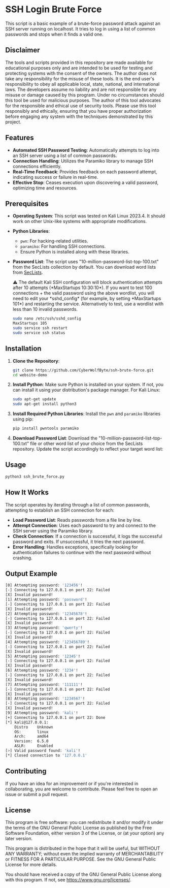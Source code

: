 # SSH Login Brute Force

This script is a basic example of a brute-force password attack against an SSH server running on localhost. It tries to log in using a list of common passwords and stops when it finds a valid one.

## Disclaimer

The tools and scripts provided in this repository are made available for educational purposes only and are intended to be used for testing and protecting systems with the consent of the owners. The author does not take any responsibility for the misuse of these tools. It is the end user's responsibility to obey all applicable local, state, national, and international laws. The developers assume no liability and are not responsible for any misuse or damage caused by this program. Under no circumstances should this tool be used for malicious purposes. The author of this tool advocates for the responsible and ethical use of security tools. Please use this tool responsibly and ethically, ensuring that you have proper authorization before engaging any system with the techniques demonstrated by this project.

## Features

- **Automated SSH Password Testing**: Automatically attempts to log into an SSH server using a list of common passwords.
- **Connection Handling**: Utilizes the Paramiko library to manage SSH connections efficiently.
- **Real-Time Feedback**: Provides feedback on each password attempt, indicating success or failure in real-time.
- **Effective Stop**: Ceases execution upon discovering a valid password, optimizing time and resources.

## Prerequisites

- **Operating System**: This script was tested on Kali Linux 2023.4. It should work on other Unix-like systems with appropriate modifications.
- **Python Libraries**:
    - `pwn`: For hacking-related utilities.
    - `paramiko`: For handling SSH connections.
    - Ensure Python is installed along with these libraries.
- **Password List**: The script uses "10-million-password-list-top-100.txt" from the SecLists collection by default. You can download word lists from [SecLists](https://github.com/danielmiessler/SecLists/tree/master/Passwords/Common-Credentials).
    
    <aside>
    ⚠️ The default Kali SSH configuration will block authentication attempts after 10 attempts (*MaxStartups 10:30:10*). If you want to test 100 connections + the valid password using the above wordlist, you will need to edit your *sshd_config* (for example, by setting *MaxStartups 101*) and restarting the service. Alternatively to test, use a wordlist with less than 10 invalid passwords.
    </aside>
    
    ```bash
    sudo nano /etc/ssh/sshd_config
    MaxStartups 105
    sudo service ssh restart
    sudo service ssh status
    ```
## Installation

1. **Clone the Repository**:
    
    ```bash
    git clone https://github.com/CyberWolfByte/ssh-brute-force.git
    cd website-demo
    ```
    
2. **Install Python**: Make sure Python is installed on your system. If not, you can install it using your distribution's package manager. For Kali Linux:
    
    ```bash
    sudo apt-get update
    sudo apt-get install python3
    ```
    
3. **Install Required Python Libraries**: Install the `pwn` and `paramiko` libraries using pip:
    
    ```bash
    pip install pwntools paramiko
    ```
    
4. **Download Password List**: Download the "10-million-password-list-top-100.txt" file or other word list of your choice from the SecLists repository. Update the script accordingly to reflect your target word list:
    
    [](https://github.com/danielmiessler/SecLists/tree/master/Passwords/Common-Credentials)
    

## Usage

```bash
python3 ssh_brute_force.py
```

## How It Works

The script operates by iterating through a list of common passwords, attempting to establish an SSH connection for each:

- **Load Password List**: Reads passwords from a file line by line.
- **Attempt Connection**: Uses each password to try and connect to the SSH server using the Paramiko library.
- **Check Connection**: If a connection is successful, it logs the successful password and exits. If unsuccessful, it tries the next password.
- **Error Handling**: Handles exceptions, specifically looking for authentication failures to continue with the next password without crashing.

## Output Example

```bash
[0] Attempting password: '123456'!
[-] Connecting to 127.0.0.1 on port 22: Failed
[X] Invalid password!
[1] Attempting password: 'password'!
[-] Connecting to 127.0.0.1 on port 22: Failed
[X] Invalid password!
[2] Attempting password: '12345678'!
[-] Connecting to 127.0.0.1 on port 22: Failed
[X] Invalid password!
[3] Attempting password: 'qwerty'!
[-] Connecting to 127.0.0.1 on port 22: Failed
[X] Invalid password!
[4] Attempting password: '123456789'!
[-] Connecting to 127.0.0.1 on port 22: Failed
[X] Invalid password!
[5] Attempting password: '12345'!
[-] Connecting to 127.0.0.1 on port 22: Failed
[X] Invalid password!
[6] Attempting password: '1234'!
[-] Connecting to 127.0.0.1 on port 22: Failed
[X] Invalid password!
[7] Attempting password: '111111'!
[-] Connecting to 127.0.0.1 on port 22: Failed
[X] Invalid password!
[8] Attempting password: '1234567'!
[-] Connecting to 127.0.0.1 on port 22: Failed
[X] Invalid password!
[9] Attempting password: 'kali'!
[+] Connecting to 127.0.0.1 on port 22: Done
[*] kali@127.0.0.1:
    Distro    Unknown 
    OS:       linux
    Arch:     amd64
    Version:  6.5.0
    ASLR:     Enabled
[>] Valid password found: 'kali'!
[*] Closed connection to '127.0.0.1'
```

## Contributing

If you have an idea for an improvement or if you're interested in collaborating, you are welcome to contribute. Please feel free to open an issue or submit a pull request.

## License

This program is free software: you can redistribute it and/or modify it under the terms of the GNU General Public License as published by the Free Software Foundation, either version 3 of the License, or (at your option) any later version.

This program is distributed in the hope that it will be useful, but WITHOUT ANY WARRANTY; without even the implied warranty of MERCHANTABILITY or FITNESS FOR A PARTICULAR PURPOSE. See the GNU General Public License for more details.

You should have received a copy of the GNU General Public License along with this program. If not, see https://www.gnu.org/licenses/.
